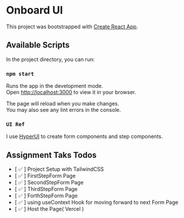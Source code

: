 # Onboard UI

This project was bootstrapped with [Create React App](https://github.com/facebook/create-react-app).

## Available Scripts

In the project directory, you can run:

### `npm start`

Runs the app in the development mode.\
Open [http://localhost:3000](http://localhost:3000) to view it in your browser.

The page will reload when you make changes.\
You may also see any lint errors in the console.

### `UI Ref`

I use [HyperUI](https://www.hyperui.dev/components/application-ui/steps) to create form components and step components.

## Assignment Taks Todos

- [ ✅ ] Project Setup with TailwindCSS
- [ ✅ ] FirstStepForm Page
- [ ✅ ] SecondStepForm Page
- [ ✅ ] ThirdStepForm Page
- [ ✅ ] ForthStepForm Page
- [ ✅ ] using useContext Hook for moving forward to next Form Page
- [ ✅ ] Host the Page( Vercel )
